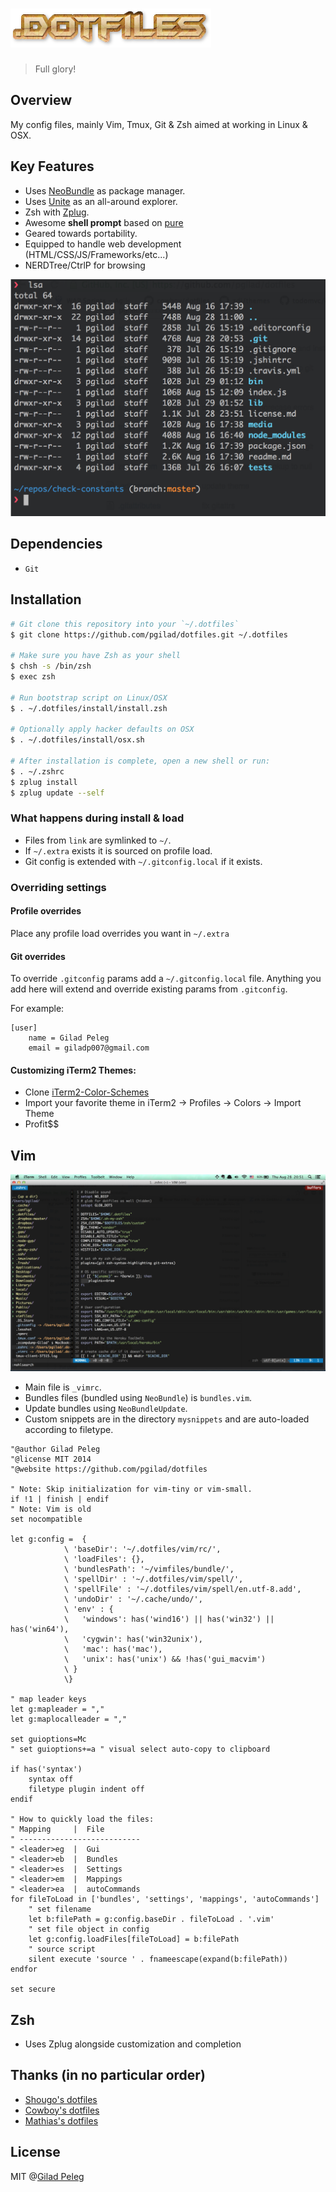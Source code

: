 # <img src="media/dotfiles.png" width="321" height="62" alt="dotfiles">
> Full glory!

## Overview
My config files, mainly Vim, Tmux, Git & Zsh aimed at working in Linux & OSX.

## Key Features
- Uses [NeoBundle](https://github.com/Shougo/neobundle.vim) as package manager.
- Uses [Unite](https://github.com/Shougo/unite.vim) as an all-around explorer.
- Zsh with [Zplug](https://github.com/zplug/zplug).
- Awesome **shell prompt** based on [pure](https://github.com/sindresorhus/pure)
- Geared towards portability.
- Equipped to handle web development (HTML/CSS/JS/Frameworks/etc...)
- NERDTree/CtrlP for browsing

![](media/prompt.png)

## Dependencies

- `Git`

## Installation

```sh
# Git clone this repository into your `~/.dotfiles`
$ git clone https://github.com/pgilad/dotfiles.git ~/.dotfiles

# Make sure you have Zsh as your shell
$ chsh -s /bin/zsh
$ exec zsh

# Run bootstrap script on Linux/OSX
$ . ~/.dotfiles/install/install.zsh

# Optionally apply hacker defaults on OSX
$ . ~/.dotfiles/install/osx.sh

# After installation is complete, open a new shell or run:
$ . ~/.zshrc
$ zplug install
$ zplug update --self
```

### What happens during install & load

- Files from `link` are symlinked to `~/`.
- If `~/.extra` exists it is sourced on profile load.
- Git config is extended with `~/.gitconfig.local` if it exists.

### Overriding settings

#### Profile overrides

Place any profile load overrides you want in `~/.extra`

#### Git overrides

To override `.gitconfig` params add a `~/.gitconfig.local` file.
Anything you add here will extend and override existing params from `.gitconfig`.

For example:

```
[user]
    name = Gilad Peleg
    email = giladp007@gmail.com
```

#### Customizing iTerm2 Themes:

- Clone [iTerm2-Color-Schemes](https://github.com/mbadolato/iTerm2-Color-Schemes)
- Import your favorite theme in iTerm2 -> Profiles -> Colors -> Import Theme
- Profit$$

## Vim

![](media/vim.png)

- Main file is `_vimrc`.
- Bundles files (bundled using `NeoBundle`) is `bundles.vim`.
- Update bundles using `NeoBundleUpdate`.
- Custom snippets are in the directory `mysnippets` and are auto-loaded according to filetype.

```vim
"@author Gilad Peleg
"@license MIT 2014
"@website https://github.com/pgilad/dotfiles

" Note: Skip initialization for vim-tiny or vim-small.
if !1 | finish | endif
" Note: Vim is old
set nocompatible

let g:config =  {
            \ 'baseDir': '~/.dotfiles/vim/rc/',
            \ 'loadFiles': {},
            \ 'bundlesPath': '~/vimfiles/bundle/',
            \ 'spellDir' : '~/.dotfiles/vim/spell/',
            \ 'spellFile' : '~/.dotfiles/vim/spell/en.utf-8.add',
            \ 'undoDir' : '~/.cache/undo/',
            \ 'env' : {
            \   'windows': has('wind16') || has('win32') || has('win64'),
            \   'cygwin': has('win32unix'),
            \   'mac': has('mac'),
            \   'unix': has('unix') && !has('gui_macvim')
            \ }
            \}

" map leader keys
let g:mapleader = ","
let g:maplocalleader = ","

set guioptions=Mc
" set guioptions+=a " visual select auto-copy to clipboard

if has('syntax')
    syntax off
    filetype plugin indent off
endif

" How to quickly load the files:
" Mapping     |  File
" ---------------------------
" <leader>eg  |  Gui
" <leader>eb  |  Bundles
" <leader>es  |  Settings
" <leader>em  |  Mappings
" <leader>ea  |  autoCommands
for fileToLoad in ['bundles', 'settings', 'mappings', 'autoCommands']
    " set filename
    let b:filePath = g:config.baseDir . fileToLoad . '.vim'
    " set file object in config
    let g:config.loadFiles[fileToLoad] = b:filePath
    " source script
    silent execute 'source ' . fnameescape(expand(b:filePath))
endfor

set secure
```

## Zsh

- Uses Zplug alongside customization and completion

## Thanks (in no particular order)

- [Shougo's dotfiles](https://github.com/Shougo/shougo-s-github)
- [Cowboy's dotfiles](https://github.com/cowboy/dotfiles)
- [Mathias's dotfiles](https://github.com/mathiasbynens/dotfiles)

## License

MIT @[Gilad Peleg](http://giladpeleg.com)

